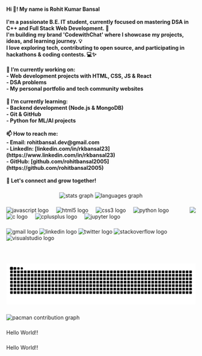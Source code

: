 <h4 align="left">Hi 👋! My name is Rohit Kumar Bansal<br><br>I'm a passionate B.E. IT student, currently focused on mastering DSA in C++ and Full Stack Web Development. 🚀  <br>I'm building my brand 'CodewithChat' where I showcase my projects, ideas, and learning journey. 💡  <br>I love exploring tech, contributing to open source, and participating in hackathons & coding contests. 💻✨<br><br>🔭 I’m currently working on:  <br>- Web development projects with HTML, CSS, JS & React  <br>- DSA problems   <br>- My personal portfolio and tech community websites<br><br>🌱 I’m currently learning:  <br>- Backend development (Node.js & MongoDB)  <br>- Git & GitHub  <br>- Python for ML/AI projects<br><br>📫 How to reach me:  <br>- Email: rohitbansal.dev@gmail.com  <br>- LinkedIn: [linkedin.com/in/rkbansal23](https://www.linkedin.com/in/rkbansal23)  <br>- GitHub: [github.com/rohitbansal2005](https://github.com/rohitbansal2005)<br><br>🚀 Let's connect and grow together!</h4>

###

<div align="center">
  <img src="https://github-readme-stats.vercel.app/api?username=rohitbansal2005&hide_title=false&hide_rank=false&show_icons=true&include_all_commits=true&count_private=true&disable_animations=false&theme=dracula&locale=en&hide_border=false" height="150" alt="stats graph"  />
  <img src="https://github-readme-stats.vercel.app/api/top-langs?username=rohitbansal2005&locale=en&hide_title=false&layout=compact&card_width=320&langs_count=5&theme=dracula&hide_border=false" height="150" alt="languages graph"  />
</div>

###

<img align="right" height="150" src="https://camo.githubusercontent.com/15857bd385b12298e036391e6b9644e481eb0903f46311126cb5f571df2b3686/68747470733a2f2f77686f736172676879612e6e65746c6966792e6170702f636f6e74656e742f67697068792e676966"  />

###

<div align="left">
  <img src="https://cdn.jsdelivr.net/gh/devicons/devicon/icons/javascript/javascript-original.svg" height="30" alt="javascript logo"  />
  <img width="12" />
  <img src="https://cdn.jsdelivr.net/gh/devicons/devicon/icons/html5/html5-original.svg" height="30" alt="html5 logo"  />
  <img width="12" />
  <img src="https://cdn.jsdelivr.net/gh/devicons/devicon/icons/css3/css3-original.svg" height="30" alt="css3 logo"  />
  <img width="12" />
  <img src="https://cdn.jsdelivr.net/gh/devicons/devicon/icons/python/python-original.svg" height="30" alt="python logo"  />
  <img width="12" />
  <img src="https://cdn.jsdelivr.net/gh/devicons/devicon/icons/c/c-original.svg" height="30" alt="c logo"  />
  <img width="12" />
  <img src="https://cdn.jsdelivr.net/gh/devicons/devicon/icons/cplusplus/cplusplus-original.svg" height="30" alt="cplusplus logo"  />
  <img width="12" />
  <img src="https://cdn.jsdelivr.net/gh/devicons/devicon/icons/jupyter/jupyter-original.svg" height="30" alt="jupyter logo"  />
</div>

###

<div align="left">
  <img src="https://img.shields.io/static/v1?message=Gmail&logo=gmail&label=&color=D14836&logoColor=white&labelColor=&style=for-the-badge" height="35" alt="gmail logo"  />
  <img src="https://img.shields.io/static/v1?message=LinkedIn&logo=linkedin&label=&color=0077B5&logoColor=white&labelColor=&style=for-the-badge" height="35" alt="linkedin logo"  />
  <img src="https://img.shields.io/static/v1?message=Twitter&logo=twitter&label=&color=1DA1F2&logoColor=white&labelColor=&style=for-the-badge" height="35" alt="twitter logo"  />
  <img src="https://img.shields.io/static/v1?message=Stackoverflow&logo=stackoverflow&label=&color=FE7A16&logoColor=white&labelColor=&style=for-the-badge" height="35" alt="stackoverflow logo"  />
  <img src="https://img.shields.io/static/v1?message=Visual%20Studio%20Marketplace&logo=visualstudio&label=&color=e2165e&logoColor=white&labelColor=&style=for-the-badge" height="35" alt="visualstudio logo"  />
</div>

###

<br clear="both">

<img src="https://raw.githubusercontent.com/rohitbansal2005/rohitbansal2005/output/snake.svg" alt="Snake animation" />

###

<picture>
  <source media="(prefers-color-scheme: dark)" srcset="https://raw.githubusercontent.com/rohitbansal2005/rohitbansal2005/output/pacman-contribution-graph-dark.svg">
  <source media="(prefers-color-scheme: light)" srcset="https://raw.githubusercontent.com/rohitbansal2005/rohitbansal2005/output/pacman-contribution-graph.svg">
  <img alt="pacman contribution graph" src="https://raw.githubusercontent.com/rohitbansal2005/rohitbansal2005/output/pacman-contribution-graph.svg">
</picture>

###

<p align="left">Hello World!!</p>

###

<p align="left">Hello World!!</p>

###
